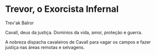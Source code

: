 # Trevor, o Exorcista Infernal

Trev'ak Balror

Cavall, deus da justiça. Domínios da vida, amor, proteção e guerra.

A nobreza dispacha cavaleiros de Cavall para vagar os campos e fazer justiça nas áreas remotas e selvagens.

